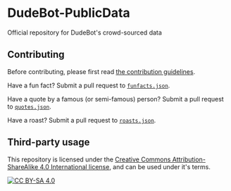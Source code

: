 # DudeBot-PublicData
Official repository for DudeBot's crowd-sourced data

## Contributing

Before contributing, please first read [the contribution guidelines](./CONTRIBUTING.md).

Have a fun fact? Submit a pull request to [`funfacts.json`](./funfacts.json).

Have a quote by a famous (or semi-famous) person? Submit a pull request to [`quotes.json`](./quotes.json).

Have a roast? Submit a pull request to [`roasts.json`](./roasts.json).

## Third-party usage

This repository is licensed under the [Creative Commons Attribution-ShareAlike 4.0 International license](https://creativecommons.org/licenses/by-sa/4.0/), and can be used under it's terms.

[![CC BY-SA 4.0](https://licensebuttons.net/l/by-sa/3.0/88x31.png)](https://creativecommons.org/licenses/by-sa/4.0/)
